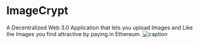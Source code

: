 # ImageCrypt
A Decentralized Web 3.0 Application that lets you upload Images and Like the Images you find attractive by paying in Ethereum.
![caption](https://youtu.be/8wMv3Uv8AaY)

